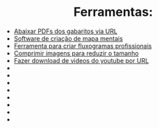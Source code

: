 <h1 align="center"> Ferramentas: </h1>

* [Abaixar PDFs dos gabaritos via URL](https://pdfmyurl.com/)
* [Software de criação de mapa mentais](https://www.mindmeister.com/pt/mm/signup/basic?return_to=https%3A%2F%2Fwww.mindmeister.com%2Fpt%2Fmaps%2Fdashboard)
* [Ferramenta para criar fluxogramas profissionais](https://lucid.app/lucidchart/9418822c-84c4-4af9-a235-6639a5e294d6/edit?page=0_0&invitationId=inv_fa502a9f-0bc3-461d-92bb-de8ebabd6077#)
* [Comprimir imagens para reduzir o tamanho](https://www.iloveimg.com/pt/comprimir-imagem)
* [Fazer download de videos do youtube por URL](https://y2save.net/pt/)
* []()
* []()
* []()
* []()
* []()
* []()
* []()
* []()

